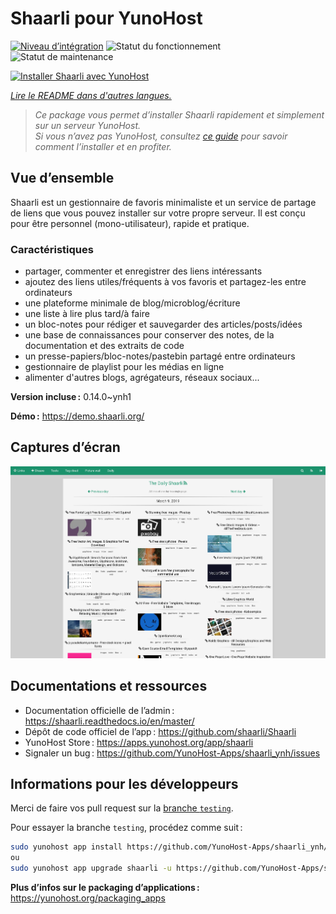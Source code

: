 <!--
Nota bene : ce README est automatiquement généré par <https://github.com/YunoHost/apps/tree/master/tools/readme_generator>
Il NE doit PAS être modifié à la main.
-->

# Shaarli pour YunoHost

[![Niveau d’intégration](https://apps.yunohost.org/badge/integration/shaarli)](https://ci-apps.yunohost.org/ci/apps/shaarli/)
![Statut du fonctionnement](https://apps.yunohost.org/badge/state/shaarli)
![Statut de maintenance](https://apps.yunohost.org/badge/maintained/shaarli)

[![Installer Shaarli avec YunoHost](https://install-app.yunohost.org/install-with-yunohost.svg)](https://install-app.yunohost.org/?app=shaarli)

*[Lire le README dans d'autres langues.](./ALL_README.md)*

> *Ce package vous permet d’installer Shaarli rapidement et simplement sur un serveur YunoHost.*  
> *Si vous n’avez pas YunoHost, consultez [ce guide](https://yunohost.org/install) pour savoir comment l’installer et en profiter.*

## Vue d’ensemble

Shaarli est un gestionnaire de favoris minimaliste et un service de partage de liens que vous pouvez installer sur votre propre serveur. Il est conçu pour être personnel (mono-utilisateur), rapide et pratique.

### Caractéristiques

- partager, commenter et enregistrer des liens intéressants
- ajoutez des liens utiles/fréquents à vos favoris et partagez-les entre ordinateurs
- une plateforme minimale de blog/microblog/écriture
- une liste à lire plus tard/à faire
- un bloc-notes pour rédiger et sauvegarder des articles/posts/idées
- une base de connaissances pour conserver des notes, de la documentation et des extraits de code
- un presse-papiers/bloc-notes/pastebin partagé entre ordinateurs
- gestionnaire de playlist pour les médias en ligne
- alimenter d'autres blogs, agrégateurs, réseaux sociaux...


**Version incluse :** 0.14.0~ynh1

**Démo :** <https://demo.shaarli.org/>

## Captures d’écran

![Capture d’écran de Shaarli](./doc/screenshots/27wYsbC.png)

## Documentations et ressources

- Documentation officielle de l’admin : <https://shaarli.readthedocs.io/en/master/>
- Dépôt de code officiel de l’app : <https://github.com/shaarli/Shaarli>
- YunoHost Store : <https://apps.yunohost.org/app/shaarli>
- Signaler un bug : <https://github.com/YunoHost-Apps/shaarli_ynh/issues>

## Informations pour les développeurs

Merci de faire vos pull request sur la [branche `testing`](https://github.com/YunoHost-Apps/shaarli_ynh/tree/testing).

Pour essayer la branche `testing`, procédez comme suit :

```bash
sudo yunohost app install https://github.com/YunoHost-Apps/shaarli_ynh/tree/testing --debug
ou
sudo yunohost app upgrade shaarli -u https://github.com/YunoHost-Apps/shaarli_ynh/tree/testing --debug
```

**Plus d’infos sur le packaging d’applications :** <https://yunohost.org/packaging_apps>
